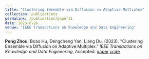 ```yaml
---
title: "Clustering Ensemble via Diffusion on Adaptive Multiplex"
collection: publications
permalink: /publication/paper31
date: 2023-8-26
venue: 'IEEE Transactions on Knowledge and Data Engineering'
---
```

**Peng Zhou**, Boao Hu, Dengcheng Yan, Liang Du. (2023). &quot;Clustering Ensemble via Diffusion on Adaptive Multiplex.&quot; <i>IEEE Transactions on Knowledge and Data Engineering</i>, Accepted. [paper](http://Doctor-Nobody.github.io/papers/tkde2023-2.pdf) [code]( http://Doctor-Nobody.github.io/codes/CEAM.zip)
